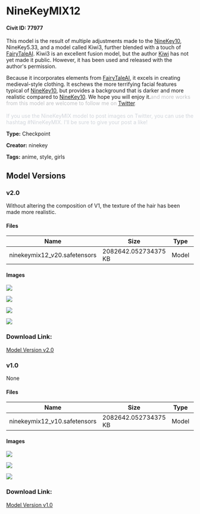 # NineKeyMIX12

#### Civit ID: 77977

<p>This model is the result of multiple adjustments made to the <a target="_blank" rel="ugc" href="https://civitai.com/models/59360/ninekeymix10">NineKey10</a>, NineKey5.33, and a model called Kiwi3, further blended with a touch of <a target="_blank" rel="ugc" href="https://civitai.com/models/42260/fairytaleai">FairyTaleAI</a>. Kiwi3 is an excellent fusion model, but the author <a target="_blank" rel="ugc" href="https://twitter.com/kiwi8612002">Kiwi</a> has not yet made it public. However, it has been used and released with the author's permission.</p><p>Because it incorporates elements from <a target="_blank" rel="ugc" href="https://civitai.com/models/42260/fairytaleai">FairyTaleAI</a>, it excels in creating medieval-style clothing. It eschews the more terrifying facial features typical of <a target="_blank" rel="ugc" href="https://civitai.com/models/59360/ninekeymix10">NineKey10</a>, but provides a background that is darker and more realistic compared to <a target="_blank" rel="ugc" href="https://civitai.com/models/59360/ninekeymix10">NineKey10</a>. We hope you will enjoy it.<span style="color:rgb(193, 194, 197)">and more works from this model are welcome to follow me on </span><a target="_blank" rel="ugc" href="https://twitter.com/ninekey1028">Twitter</a><span style="color:rgb(193, 194, 197)">.</span><br /><br /><span style="color:rgb(209, 213, 219)">If you use the NineKeyMIX model to post images on Twitter, you can use the hashtag #NineKeyMIX. I'll be sure to give your post a like!</span></p>

**Type:** Checkpoint

**Creator:** ninekey

**Tags:** anime, style, girls

## Model Versions

### v2.0

<p>Without altering the composition of V1, the texture of the hair has been made more realistic.</p>

#### Files

| Name | Size | Type | Format | Download Url | AutoV1 | AutoV2 | SHA256 | CRC32 | BLAKE3 |
| --- | --- | --- | --- | --- | --- | --- | --- | --- | --- |
| ninekeymix12_v20.safetensors | 2082642.052734375 KB | Model | SafeTensor | https://civitai.com/api/download/models/90948 | 0292B963 | F19CB8354D | F19CB8354D6A8491F2A6099541047FA1F099FBA78641F7B685D93910B2B11B23 | FA1C0828 | 36F353A595ECF7E27C87D86BA66A3AB2C9EAD18D68FDC21C6A7A0922FFA8C9D9 |

#### Images

<p><img src="https://image.civitai.com/xG1nkqKTMzGDvpLrqFT7WA/5905c59d-8c33-4696-8d2b-7a21f19d3554/width=450/1059809.jpeg" /></p>

<p><img src="https://image.civitai.com/xG1nkqKTMzGDvpLrqFT7WA/6e22a8fc-d176-40ea-862f-4ee04ce38dab/width=450/1059857.jpeg" /></p>

<p><img src="https://image.civitai.com/xG1nkqKTMzGDvpLrqFT7WA/ad8bdab4-23cf-408d-9279-ee6888122731/width=450/1059812.jpeg" /></p>

<p><img src="https://image.civitai.com/xG1nkqKTMzGDvpLrqFT7WA/0bcc816e-6e2c-4840-b3dd-489919177b86/width=450/1059811.jpeg" /></p>

### Download Link:

[Model Version v2.0](https://civitai.com/api/download/models/90948)

### v1.0

None

#### Files

| Name | Size | Type | Format | Download Url | AutoV1 | AutoV2 | SHA256 | CRC32 | BLAKE3 |
| --- | --- | --- | --- | --- | --- | --- | --- | --- | --- |
| ninekeymix12_v10.safetensors | 2082642.052734375 KB | Model | SafeTensor | https://civitai.com/api/download/models/82748 | 0292B963 | C56A99A2D2 | C56A99A2D249DB5E497005DB702A9FDD22875DF94C858356295C247A4297DA17 | D3467DC7 | F5A43ABDAD638C5E6892324E6D141DE2E3ECD90E6AA2C923C7D9EF0CD673215F |

#### Images

<p><img src="https://image.civitai.com/xG1nkqKTMzGDvpLrqFT7WA/5d802578-c8a7-477d-b427-51bcf65e1e20/width=450/1016055.jpeg" /></p>

<p><img src="https://image.civitai.com/xG1nkqKTMzGDvpLrqFT7WA/71d93506-f933-4b7e-9e75-ecebb409afda/width=450/1015898.jpeg" /></p>

<p><img src="https://image.civitai.com/xG1nkqKTMzGDvpLrqFT7WA/920c778e-d21e-4f5d-a7e5-4c264e8b680b/width=450/1016013.jpeg" /></p>

### Download Link:

[Model Version v1.0](https://civitai.com/api/download/models/82748)

